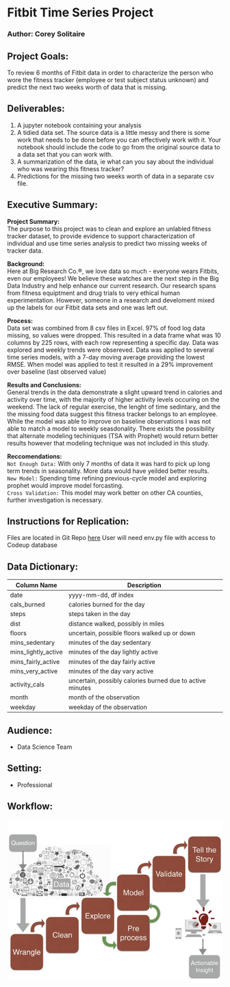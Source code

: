 # Fitbit Time Series Project

### Author: Corey Solitaire

## Project Goals: 
To review 6 months of Fitbit data in order to characterize the person who wore the fitness tracker (employee or test subject status unknown) and predict the next two weeks worth of data that is missing.  

## Deliverables:
1. A jupyter notebook containing your analysis
2. A tidied data set. The source data is a little messy and there is some work that needs to be done before you can effectively work with it. Your notebook should include the code to go from the original source data to a data set that you can work with.
3. A summarization of the data, ie what can you say about the individual who was wearing this fitness tracker?
4. Predictions for the missing two weeks worth of data in a separate csv file.

## Executive Summary: 

**Project Summary:**   
The purpose to this project was to clean and explore an unlabled fitness tracker dataset, to provide evidence to support characterization of individual and use time series analysis to predict two missing weeks of tracker data.  

**Background:**   
Here at Big Research Co.®, we love data so much - everyone wears Fitbits, even our employees! We believe these watches are the next step in the Big Data Industry and help enhance our current research. Our research spans from fitness equiptment and drug trials to very ethical human experimentation.
However, someone in a research and develoment mixed up the labels for our Fitbit data sets and one was left out.

**Process:**   
Data set was combined from 8 csv files in Excel.  97% of food log data missing, so values were dropped.  This resulted in a data frame what was 10 columns by 225 rows, with each row representing a specific day. Data was explored and weekly trends were obsereved.  Data was applied to several time series models, with a 7-day moving average providing the lowest RMSE.  When model was applied to test it resulted in a 29% improvement over baseline (last observed value)  

**Results and Conclusions:**   
General trends in the data demonstrate a slight upward trend in calories and activity over time, with the majority of higher activity levels occuring on the weekend.  The lack of regular exercise, the lenght of time sedintary, and the the missing food data suggest this fitness tracker belongs to an employee. While the model was able to improve on baseline observations I was not able to match a model to weekly seasdonality.  There exists the possibility that alternate modeling techiniques (TSA with Prophet) would return better results however that modeling technique was not included in this study.  

**Reccomendations:**   
`Not Enough Data:` With only 7 months of data it was hard to pick up long term trends in seasonality.  More data would have yeilded better results.    
`New Model:` Spending time refining previous-cycle model and exploring prophet would improve model forcasting.    
`Cross Validation:` This model may work better on other CA counties, further investigation is necessary.   

## Instructions for Replication:
Files are located in Git Repo [here](https://github.com/CSolitaire/fitbit_time_series_project)
User will need env.py file with access to Codeup database 


## Data Dictionary:
| Column Name         | Description                                               |
|---------------------|-----------------------------------------------------------|
| date                | yyyy-mm-dd, df index                                      |
| cals_burned         | calories burned for the day                               |
| steps               | steps taken in the day                                    |
| dist                | distance walked, possibly in miles                        |
| floors              | uncertain, possible floors walked up or down              |
| mins_sedentary      | minutes of the day sedentary                              |
| mins_lightly_active | minutes of the day lightly active                         |
| mins_fairly_active  | minutes of the day fairly active                          |
| mins_very_active    | minutes of the day vary active                            |
| activity_cals       | uncertain, possibly calories burned due to active minutes |
| month               | month of the observation                                  |
| weekday             | weekday of the observation                                |  

## Audience:
- Data Science Team 

## Setting:
- Professional

## Workflow:
![](https://github.com/CSolitaire/zillow_cluster_project/blob/main/pipeline%20copy.jpg)